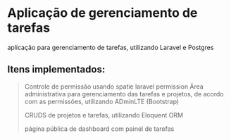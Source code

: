 # Aplicação de gerenciamento de tarefas
<p> aplicação para gerenciamento de tarefas, utilizando Laravel e Postgres</p>

## Itens implementados:


> 
>
> Controle de permissão usando spatie laravel permission
> Área administrativa para gerenciamento das tarefas e projetos, de acordo com as permissões, utilizando ADminLTE (Bootstrap)
> 
>  CRUDS de projetos e tarefas, utilizando Eloquent ORM
>
> página pública de dashboard com painel de tarefas
